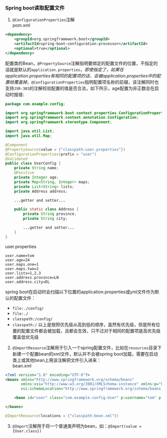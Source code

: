 ### Spring boot读取配置文件
1. `@ConfigurationProperties`注解   
pom.xml
```xml
<dependency>
    <groupId>org.springframework.boot</groupId>
    <artifactId>spring-boot-configuration-processor</artifactId>
    <optional>true</optional>
</dependency>
```
配置类的Bean，`@PropertySource`注解指明要绑定的配置文件的位置，不指定的话就是默认的`application.properties`，*即使指定了，如果在application.properties有相同的配置项的话，会被application.properties中的配置给覆盖掉*，`@ConfigurationProperties`指明配置项名称的前缀，该注解同时也支持`JSR-303`的注解校验配置的值是否合法，如下所示，age配置为非正数会在启动时报错:
```java
package com.example.config;

import org.springframework.boot.context.properties.ConfigurationProperties;
import org.springframework.context.annotation.Configuration;
import org.springframework.stereotype.Component;

import java.util.List;
import java.util.Map;

@Component
@PropertySource(value = {"classpath:user.properties"})
@ConfigurationProperties(prefix = "user")
@Validated
public class UserConfig {
    private String name;
    @Positive
    private Integer age;
    private Map<String, Integer> maps;
    private List<String> lists;
    private Address address;

    ...getter and setter...

    public static class Address {
        private String province;
        private String city;

        ...getter and setter...
    }
}

```
user.properties
```shell
user.name=tom
user.age=24
user.maps.one=1
user.maps.two=2
user.lists=1,2,3
user.address.province=LN
user.address.city=DL
```
spring boot在启动时会扫描以下位置的application.properties或yml文件作为默认的配置文件：   
* `file:./config/`
* `file:./`
* `classpath:/config/`
* `classpath:/`
以上是按照优先级从高到低的顺序，虽然有优先级，但是所有位置的配置文件都会被加载，且都会生效，只不过对于相同的配置项是高优先级覆盖低优先级  

2. `@ImportResource`注解用于引入一个spring配置文件，比如在`resources`目录下新建一个配置bean的xml文件，默认并不会被spring boot加载，需要在启动类上或其他bean上用该注解把文件引入进来：   
bean.xml
```xml
<?xml version="1.0" encoding="UTF-8"?>
<beans xmlns="http://www.springframework.org/schema/beans"
       xmlns:xsi="http://www.w3.org/2001/XMLSchema-instance" xmlns:p="http://www.springframework.org/schema/p"
       xsi:schemaLocation="http://www.springframework.org/schema/beans http://www.springframework.org/schema/beans/spring-beans.xsd">

    <bean id="user" class="com.example.config.User" p:username="tom" p:age="12"/>

</beans>
```
```java
@ImportResource(locations = {"classpath:bean.xml"})
```
3. `@Import`注解用于将一个普通类声明为bean，如：`@Import(value = {User.class})`